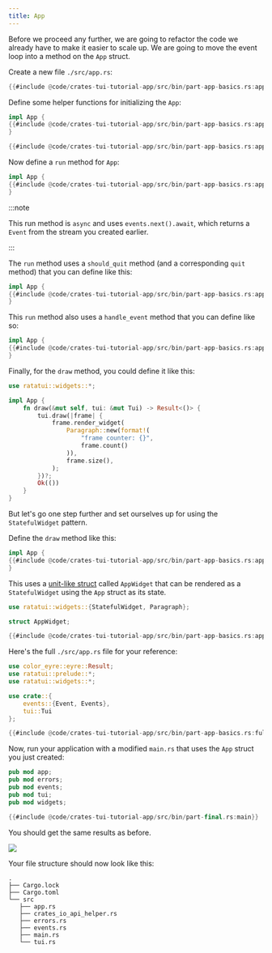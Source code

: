 ```yaml
---
title: App
---
```


Before we proceed any further, we are going to refactor the code we already have to make it easier
to scale up. We are going to move the event loop into a method on the `App` struct.

Create a new file `./src/app.rs`:

```rust title="src/app.rs"
{{#include @code/crates-tui-tutorial-app/src/bin/part-app-basics.rs:app}}
```

Define some helper functions for initializing the `App`:

```rust title="src/app.rs"
impl App {
{{#include @code/crates-tui-tutorial-app/src/bin/part-app-basics.rs:app_new}}
}

{{#include @code/crates-tui-tutorial-app/src/bin/part-app-basics.rs:app_default}}
```

Now define a `run` method for `App`:

```rust title="src/app.rs"
impl App {
{{#include @code/crates-tui-tutorial-app/src/bin/part-app-basics.rs:app_run}}
}
```

:::note

This run method is `async` and uses `events.next().await`, which returns a `Event` from the stream
you created earlier.

:::

The `run` method uses a `should_quit` method (and a corresponding `quit` method) that you can define
like this:

```rust title="src/app.rs"
impl App {
{{#include @code/crates-tui-tutorial-app/src/bin/part-app-basics.rs:app_quit}}
}
```

This `run` method also uses a `handle_event` method that you can define like so:

```rust title="src/app.rs"
impl App {
{{#include @code/crates-tui-tutorial-app/src/bin/part-app-basics.rs:app_handle_event}}
}
```

Finally, for the `draw` method, you could define it like this:

```rust title="src/app.rs"
use ratatui::widgets::*;

impl App {
    fn draw(&mut self, tui: &mut Tui) -> Result<()> {
        tui.draw(|frame| {
            frame.render_widget(
                Paragraph::new(format!(
                    "frame counter: {}",
                    frame.count()
                )),
                frame.size(),
            );
        })?;
        Ok(())
    }
}
```

But let's go one step further and set ourselves up for using the `StatefulWidget` pattern.

Define the `draw` method like this:

```rust title="src/app.rs"
impl App {
{{#include @code/crates-tui-tutorial-app/src/bin/part-app-basics.rs:app_draw}}
}
```

This uses a [unit-like struct] called `AppWidget` that can be rendered as a `StatefulWidget` using
the `App` struct as its state.

[unit-like struct]:
  https://doc.rust-lang.org/book/ch05-01-defining-structs.html#unit-like-structs-without-any-fields

```rust title="src/app.rs"
use ratatui::widgets::{StatefulWidget, Paragraph};

struct AppWidget;

{{#include @code/crates-tui-tutorial-app/src/bin/part-app-basics.rs:app_statefulwidget}}
```

Here's the full `./src/app.rs` file for your reference:

```rust collapsed title="src/app.rs (click to expand)"
use color_eyre::eyre::Result;
use ratatui::prelude::*;
use ratatui::widgets::*;

use crate::{
    events::{Event, Events},
    tui::Tui
};

{{#include @code/crates-tui-tutorial-app/src/bin/part-app-basics.rs:full_app}}
```

Now, run your application with a modified `main.rs` that uses the `App` struct you just created:

```rust title="src/main.rs"
pub mod app;
pub mod errors;
pub mod events;
pub mod tui;
pub mod widgets;

{{#include @code/crates-tui-tutorial-app/src/bin/part-final.rs:main}}
```

You should get the same results as before.

![](./crates-tui-tutorial-part-app-basics.gif)

Your file structure should now look like this:

```
.
├── Cargo.lock
├── Cargo.toml
└── src
   ├── app.rs
   ├── crates_io_api_helper.rs
   ├── errors.rs
   ├── events.rs
   ├── main.rs
   └── tui.rs
```
